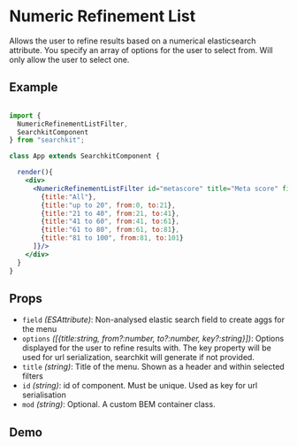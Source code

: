 # Numeric Refinement List
Allows the user to refine results based on a numerical elasticsearch attribute. You specify an array of options for the user to select from. Will only allow the user to select one.

## Example

```jsx

import {
  NumericRefinementListFilter,
  SearchkitComponent
} from "searchkit";

class App extends SearchkitComponent {

  render(){
    <div>
      <NumericRefinementListFilter id="metascore" title="Meta score" field="metaScore" options={[
        {title:"All"},
        {title:"up to 20", from:0, to:21},
        {title:"21 to 40", from:21, to:41},
        {title:"41 to 60", from:41, to:61},
        {title:"61 to 80", from:61, to:81},
        {title:"81 to 100", from:81, to:101}
      ]}/>
    </div>
  }
}
```
## Props
- `field` *(ESAttribute)*: Non-analysed elastic search field to create aggs for the menu
- `options` *([{title:string, from?:number, to?:number, key?:string}])*: Options displayed for the user to refine results with. The key property will be used for url serialization, searchkit will generate if not provided.
- `title` *(string)*: Title of the menu. Shown as a header and within selected filters
- `id` *(string)*: id of component. Must be unique. Used as key for url serialisation
- `mod` *(string)*: Optional. A custom BEM container class.

## Demo
[](codepen://searchkit/bEgERB?height=800&theme=0)
